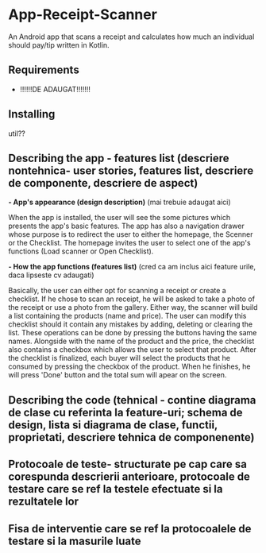 # App-Receipt-Scanner

An Android app that scans a receipt and calculates how much an individual should pay/tip written in Kotlin.

## Requirements

- !!!!!!DE ADAUGAT!!!!!!!

## Installing

util??

## Describing the app - features list (descriere nontehnica- user stories, features list, descriere de componente, descriere de aspect)

**- App's appearance (design description)** (mai trebuie adaugat aici) 

When the app is installed, the user will see the some pictures which presents the app's basic features. The app has also a navigation drawer whose purpose is to redirect the user to either the homepage, the Scenner or the Checklist. The homepage invites the user to select one of the app's functions (Load scanner or Open Checklist).

**- How the app functions (features list)** (cred ca am inclus aici feature urile, daca lipseste cv adaugati)

Basically, the user can either opt for scanning a receipt or create a checklist. If he chose to scan an receipt, he will be asked to take a photo of the receipt or use a photo from the gallery. Either way, the scanner will build a list containing the products (name and price). The user can modify this checklist should it contain any mistakes by adding, deleting or clearing the list. These operations can be done by pressing the buttons having the same names. Alongside with the name of the product and the price, the checklist also contains a checkbox which allows the user to select that product. After the checklist is finalized, each buyer will select the products that he consumed by pressing the checkbox of the product. When he finishes, he will press 'Done' button and the total sum will apear on the screen. 



## Describing the code (tehnical - contine diagrama de clase cu referinta la feature-uri; schema de design, lista si diagrama de clase, functii, proprietati, descriere tehnica de componenente)



## Protocoale de teste- structurate pe cap care sa corespunda descrierii anterioare, protocoale de testare care se ref la testele efectuate si la rezultatele lor


## Fisa de interventie care se ref la protocoalele de testare si la masurile luate


